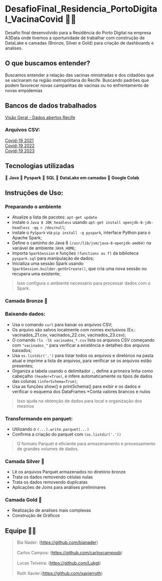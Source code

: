 # DesafioFinal_Residencia_PortoDigital_VacinaCovid 💙💉

Desafio final desenvolvido para a Residência do Porto Digital na empresa A3Data onde tivemos a oportunidade de trabalhar com construção de DataLake e camadas (Bronze, Silver e Gold) para criação de dashboards e analises.

## O que buscamos entender?
Buscamos entender a relação das vacinas ministradas e dos cidadões que se vacinaram na região metropólitana do Recife. Buscando padrões que podem favorecer novas campanhas de vacinas ou no enfrentamento de novas empidemias   

## Bancos de dados trabalhados
[Visão Geral - Dados abertos Recife](http://dados.recife.pe.gov.br/dataset/relacao-de-pessoas-vacinadas-covid-19) <br>
### Arquivos CSV: 
[Covid-19 2021](http://dados.recife.pe.gov.br/dataset/relacao-de-pessoas-vacinadas-covid-19/resource/a23463f8-58ca-4d91-9757-e0385ac1b061) <br>
[Covid-19 2022](http://dados.recife.pe.gov.br/dataset/relacao-de-pessoas-vacinadas-covid-19/resource/bd3221f6-2cfc-406b-9dc7-90cd1b90e860) <br>
[Covid-19 2023](http://dados.recife.pe.gov.br/dataset/relacao-de-pessoas-vacinadas-covid-19/resource/c32d30d6-71be-4731-ac33-ccca4322e502) <br>

## Tecnologias utilizadas
 🔵 **Java**
 🔵 **Pyspark**
 🔵 **SQL**
 🔵 **DataLake em camadas**
 🔵 **Google Colab**

## Instruções de Uso:
### Preparando o ambiente
* Atualize a lista de pacotes: `apt-get update` 
* instale o `Java 8 JDK headless` usando `apt-get install openjdk-8-jdk-headless -qq > /dev/null`;
* instale o `PySpark` via `pip install -q pyspark`, interface Python para o Apache Spark;
* Define o caminho do Java 8 `(/usr/lib/jvm/java-8-openjdk-amd64)` na variável de ambiente `JAVA_HOME`;
* Importa `SparkSession` e funções `(functions as f)` da biblioteca `pyspark.sql` para manipulação de dados;
* Inicializa uma sessão Spark usando `SparkSession.builder.getOrCreate()`, que cria uma nova sessão ou recupera uma existente;
> Isso configura o ambiente necessário para processar dados com o Spark.

### Camada Bronze 🥉 
### Baixando dados:
* Usa o comando `curl` para baixar os arquivos CSV;
* Os arquivo são salvos localmente com nomes exclusivos (Ex.: vacinados_21.csv, vacinados_22.csv, vacinados_23.csv);
* O comando `!ls -lh vacinados_*.csv` lista os arquivos CSV começando com `"vacinados_"`  para verificar a existência e detalhes dos arquivos baixados;
* Usa `os.listdir('.')` para listar todos os arquivos e diretórios na pasta atual e imprime a lista de arquivos, para verificar se os arquivos estão presentes;
* Organiza a tabela usando o delimitador `;`, define a primeira linha como cabeçalho `(header=True)`, e infere automaticamente os tipos de dados das colunas `(inferSchema=True)`;
* Usa as funções show() e printSchema() para exibir e os dados e verificar o esquema dos DataFrames
*Conta valores brancos e nulos
> Isso ajuda na obtenção de dados para local e organização dos mesmos

### Transformando em parquet:
* Utilizando o `(...).write.parquet(...)` 
* Confirma a criação do parquet com `(os.listdir('.'))`
> O formato Parquet é eficiente para armazenamento e processamento de grandes volumes de dados.

### Camada Silver 🥈 
* Lê os arquivos Parquet armazenados no diretório bronze
* Trata os dados removendo células nulas
* Trata os dados removendo duplicatas
* Aplicações de Joins para análises preliminares

### Camada Gold  🥇
* Realização de analises mais complexas
* Construção de Gráficos   


## Equipe 💙💉

> Bia Nader: (https://github.com/bianader) <br><br>
> Carlos Campos: (https://github.com/carloscamposb) <br><br>
> Lucas Teixeira: (https://github.com/Lukgt) <br><br>
> Ruth Xavier:(https://github.com/xavierruth) 

